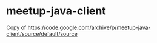 # meetup-java-client
Copy of https://code.google.com/archive/p/meetup-java-client/source/default/source
